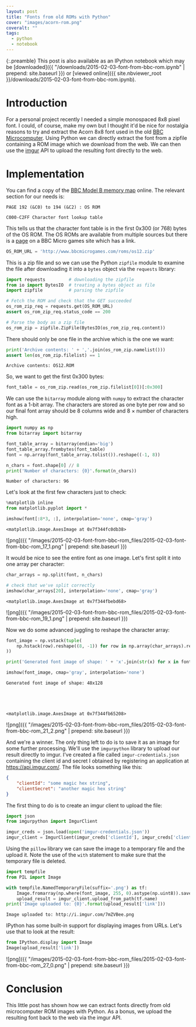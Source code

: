 ```yaml
---
layout: post
title: "Fonts from old ROMs with Python"
cover: "images/acorn-rom.png"
coveralt: ""
tags:
  - python
  - notebook
---
```


{:.preamble}
This post is also available as an IPython notebook which may be
[downloaded]({{ "/downloads/2015-02-03-font-from-bbc-rom.ipynb" | prepend: site.baseurl }})
or [viewed online]({{ site.nbviewer_root }}/downloads/2015-02-03-font-from-bbc-rom.ipynb).

# Introduction

For a personal project recently I needed a simple monospaced 8x8 pixel font. I
could, of course, make my own but I thought it'd be nice for nostalgia reasons
to try and extract the Acorn 8x8 font used in the old [BBC
Microcomputer](http://en.wikipedia.org/wiki/BBC_Micro). Using Python we can
directly extract the font from a zipfile containing a ROM image which we
download from the web. We can then use the [imgur](https://imgur.com) API to
upload the resulting font directly to the web.

# Implementation

You can find a copy of the [BBC Model B memory
map](http://www.8bs.com/mag/32/bbcmemmap2.txt) online. The relevant section for
our needs is:

```
PAGE 192 (&C0) to 194 (&C2) : OS ROM

C000-C2FF Character font lookup table
```

This tells us that the character font table is in the first 0x300 (or 768) bytes
of the OS ROM. The OS ROMs are available from multiple sources but there is a
[page](http://www.bbcmicrogames.com/roms.html) on a BBC Micro games site which
has a link.


```python
OS_ROM_URL = 'http://www.bbcmicrogames.com/roms/os12.zip'
```

This is a zip file and so we can use the Python ``zipfile`` module to examine
the file after downloading it into a ``bytes`` object via the ``requests``
library:


```python
import requests         # downloading the zipfile
from io import BytesIO  # treating a bytes object as file
import zipfile          # parsing the zipfile
```


```python
# Fetch the ROM and check that the GET succeeded
os_rom_zip_req = requests.get(OS_ROM_URL)
assert os_rom_zip_req.status_code == 200
```


```python
# Parse the body as a zip file
os_rom_zip = zipfile.ZipFile(BytesIO(os_rom_zip_req.content))
```

There should only be one file in the archive which is the one we want:


```python
print('Archive contents: ' + ','.join(os_rom_zip.namelist()))
assert len(os_rom_zip.filelist) == 1
```

<div class="ipynb-output-prompt clearfix">
  <div class="pull-left"><i class="fa fa-arrow-down"></i></div>
  <div class="pull-right"><i class="fa fa-arrow-down"></i></div>
</div>

    Archive contents: OS12.ROM


So, we want to get the first 0x300 bytes:


```python
font_table = os_rom_zip.read(os_rom_zip.filelist[0])[:0x300]
```

We can use the ``bitarray`` module along with ``numpy`` to extract the character
font as a 1-bit array. The characters are stored as one byte per row and so our
final font array should be 8 columns wide and 8 &times; number of characters
high.


```python
import numpy as np
from bitarray import bitarray
```


```python
font_table_array = bitarray(endian='big')
font_table_array.frombytes(font_table)
font = np.array(font_table_array.tolist()).reshape((-1, 8))

n_chars = font.shape[0] // 8
print('Number of characters: {0}'.format(n_chars))
```

<div class="ipynb-output-prompt clearfix">
  <div class="pull-left"><i class="fa fa-arrow-down"></i></div>
  <div class="pull-right"><i class="fa fa-arrow-down"></i></div>
</div>

    Number of characters: 96


Let's look at the first few characters just to check:


```python
%matplotlib inline
from matplotlib.pyplot import *

imshow(font[:8*3, :], interpolation='none', cmap='gray')
```

<div class="ipynb-output-prompt clearfix">
  <div class="pull-left"><i class="fa fa-arrow-down"></i></div>
  <div class="pull-right"><i class="fa fa-arrow-down"></i></div>
</div>




    <matplotlib.image.AxesImage at 0x7f344fc0db38>




![png]({{ "/images/2015-02-03-font-from-bbc-rom_files/2015-02-03-font-from-bbc-rom_17_1.png" | prepend: site.baseurl }})


It would be nice to see the entire font as one image. Let's first split it into
one array per character:


```python
char_arrays = np.split(font, n_chars)

# check that we've split correctly
imshow(char_arrays[20], interpolation='none', cmap='gray')
```

<div class="ipynb-output-prompt clearfix">
  <div class="pull-left"><i class="fa fa-arrow-down"></i></div>
  <div class="pull-right"><i class="fa fa-arrow-down"></i></div>
</div>




    <matplotlib.image.AxesImage at 0x7f344fbebd68>




![png]({{ "/images/2015-02-03-font-from-bbc-rom_files/2015-02-03-font-from-bbc-rom_19_1.png" | prepend: site.baseurl }})


Now we do some advanced juggling to reshape the character array:


```python
font_image = np.vstack(tuple(
    np.hstack(row).reshape((8, -1)) for row in np.array(char_arrays).reshape((-1, 16, 8, 8))
))

print('Generated font image of shape: ' + 'x'.join(str(x) for x in font_image.shape))

imshow(font_image, cmap='gray', interpolation='none')
```

<div class="ipynb-output-prompt clearfix">
  <div class="pull-left"><i class="fa fa-arrow-down"></i></div>
  <div class="pull-right"><i class="fa fa-arrow-down"></i></div>
</div>

    Generated font image of shape: 48x128





    <matplotlib.image.AxesImage at 0x7f344fb65208>




![png]({{ "/images/2015-02-03-font-from-bbc-rom_files/2015-02-03-font-from-bbc-rom_21_2.png" | prepend: site.baseurl }})


And we're a winner. The only thing left to do is to save it as an image for some
further processing. We'll use the ``imgurpython`` library to upload our result
directly to imgur. I've created a file called ``imgur-credentials.json``
containing the client id and secret I obtained by registering an application at
https://api.imgur.com/. The file looks something like this:

```json
{
    "clientId": "some magic hex string",
    "clientSecret": "another magic hex string"
}
```

The first thing to do is to create an imgur client to upload the file:


```python
import json
from imgurpython import ImgurClient

imgur_creds = json.load(open('imgur-credentials.json'))
imgur_client = ImgurClient(imgur_creds['clientId'], imgur_creds['clientSecret'])
```

Using the ``pillow`` library we can save the image to a temporary file and the
upload it. Note the use of the ``with`` statement to make sure that the
temporary file is deleted.


```python
import tempfile
from PIL import Image

with tempfile.NamedTemporaryFile(suffix='.png') as tf:
    Image.fromarray(np.where(font_image, 255, 0).astype(np.uint8)).save(tf.name)
    upload_result = imgur_client.upload_from_path(tf.name)
print('Image uploaded to: {0}'.format(upload_result['link']))
```

<div class="ipynb-output-prompt clearfix">
  <div class="pull-left"><i class="fa fa-arrow-down"></i></div>
  <div class="pull-right"><i class="fa fa-arrow-down"></i></div>
</div>

    Image uploaded to: http://i.imgur.com/7mZVBee.png


IPython has some built-in support for displaying images from URLs. Let's use
that to look at the result:


```python
from IPython.display import Image
Image(upload_result['link'])
```

<div class="ipynb-output-prompt clearfix">
  <div class="pull-left"><i class="fa fa-arrow-down"></i></div>
  <div class="pull-right"><i class="fa fa-arrow-down"></i></div>
</div>




![png]({{ "/images/2015-02-03-font-from-bbc-rom_files/2015-02-03-font-from-bbc-rom_27_0.png" | prepend: site.baseurl }})



# Conclusion

This little post has shown how we can extract fonts directly from old
microcomputer ROM images with Python. As a bonus, we upload the resulting font
back to the web via the imgur API.


```python

```
